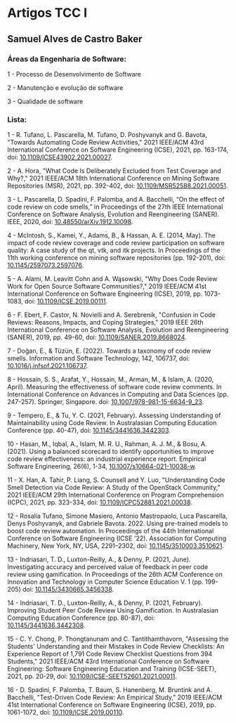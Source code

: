 # Artigos TCC I

## Samuel Alves de Castro Baker

### Áreas da Engenharia de Software:

1 - Processo de Desenvolvimento de Software

2 - Manutenção e evolução de software

3 - Qualidade de software

### Lista:

1 - R. Tufano, L. Pascarella, M. Tufano, D. Poshyvanyk and G. Bavota, "Towards Automating Code Review Activities," 2021 IEEE/ACM 43rd International Conference on Software Engineering (ICSE), 2021, pp. 163-174, doi: [10.1109/ICSE43902.2021.00027](https://doi.org/10.1109/ICSE43902.2021.00027).

2 - A. Hora, "What Code Is Deliberately Excluded from Test Coverage and Why?," 2021 IEEE/ACM 18th International Conference on Mining Software Repositories (MSR), 2021, pp. 392-402, doi: [10.1109/MSR52588.2021.00051](https://doi.org/10.1109/MSR52588.2021.00051).

3 - L. Pascarella, D. Spadini, F. Palomba, and A. Bacchelli, “On the effect of code review on code smells,” in Proceedings of the 27th IEEE International Conference on Software Analysis, Evolution and Reengineering (SANER). IEEE, 2020, doi: [10.48550/arXiv.1912.10098](https://doi.org/10.48550/arXiv.1912.10098).

4 - McIntosh, S., Kamei, Y., Adams, B., & Hassan, A. E. (2014, May). The impact of code review coverage and code review participation on software quality: A case study of the qt, vtk, and itk projects. In Proceedings of the 11th working conference on mining software repositories (pp. 192-201), doi: [10.1145/2597073.2597076](https://doi.org/10.1145/2597073.2597076).

5 - A. Alami, M. Leavitt Cohn and A. Wąsowski, "Why Does Code Review Work for Open Source Software Communities?," 2019 IEEE/ACM 41st International Conference on Software Engineering (ICSE), 2019, pp. 1073-1083, doi: [10.1109/ICSE.2019.00111](https://doi.org/10.1109/ICSE.2019.00111).

6 - F. Ebert, F. Castor, N. Novielli and A. Serebrenik, "Confusion in Code Reviews: Reasons, Impacts, and Coping Strategies," 2019 IEEE 26th International Conference on Software Analysis, Evolution and Reengineering (SANER), 2019, pp. 49-60, doi: [10.1109/SANER.2019.8668024](https://doi.org/10.1109/SANER.2019.8668024).

7 - Doğan, E., & Tüzün, E. (2022). Towards a taxonomy of code review smells. Information and Software Technology, 142, 106737, doi: [10.1016/j.infsof.2021.106737](https://doi.org/10.1016/j.infsof.2021.106737).

8 - Hossain, S. S., Arafat, Y., Hossain, M., Arman, M., & Islam, A. (2020, April). Measuring the effectiveness of software code review comments. In International Conference on Advances in Computing and Data Sciences (pp. 247-257). Springer, Singapore. doi: [10.1007/978-981-15-6634-9_23](https://doi.org/10.1007/978-981-15-6634-9_23).

9 - Tempero, E., & Tu, Y. C. (2021, February). Assessing Understanding of Maintainability using Code Review. In Australasian Computing Education Conference (pp. 40-47), doi: [10.1145/3441636.3442303](https://doi.org/10.1145/3441636.3442303).

10 - Hasan, M., Iqbal, A., Islam, M. R. U., Rahman, A. J. M., & Bosu, A. (2021). Using a balanced scorecard to identify opportunities to improve code review effectiveness: an industrial experience report. Empirical Software Engineering, 26(6), 1-34, [10.1007/s10664-021-10038-w](https://doi.org/10.1007/s10664-021-10038-w).

11 - X. Han, A. Tahir, P. Liang, S. Counsell and Y. Luo, "Understanding Code Smell Detection via Code Review: A Study of the OpenStack Community," 2021 IEEE/ACM 29th International Conference on Program Comprehension (ICPC), 2021, pp. 323-334, doi: [10.1109/ICPC52881.2021.00038](https://doi.org/10.1109/ICPC52881.2021.00038).

12 - Rosalia Tufano, Simone Masiero, Antonio Mastropaolo, Luca Pascarella, Denys Poshyvanyk, and Gabriele Bavota. 2022. Using pre-trained models to boost code review automation. In Proceedings of the 44th International Conference on Software Engineering (ICSE '22). Association for Computing Machinery, New York, NY, USA, 2291–2302, doi: [10.1145/3510003.3510621](https://doi.org/10.1145/3510003.3510621).

13 - Indriasari, T. D., Luxton-Reilly, A., & Denny, P. (2021, June). Investigating accuracy and perceived value of feedback in peer code review using gamification. In Proceedings of the 26th ACM Conference on Innovation and Technology in Computer Science Education V. 1 (pp. 199-205) doi: [10.1145/3430665.3456338](https://doi.org/10.1145/3430665.3456338).

14 - Indriasari, T. D., Luxton-Reilly, A., & Denny, P. (2021, February). Improving Student Peer Code Review Using Gamification. In Australasian Computing Education Conference (pp. 80-87), doi: [10.1145/3441636.3442308](https://doi.org/10.1145/3441636.3442308).

15 - C. Y. Chong, P. Thongtanunam and C. Tantithamthavorn, "Assessing the Students' Understanding and their Mistakes in Code Review Checklists: An Experience Report of 1,791 Code Review Checklist Questions from 394 Students," 2021 IEEE/ACM 43rd International Conference on Software Engineering: Software Engineering Education and Training (ICSE-SEET), 2021, pp. 20-29, doi: [10.1109/ICSE-SEET52601.2021.00011](https://doi.org/10.1109/ICSE-SEET52601.2021.00011).

16 - D. Spadini, F. Palomba, T. Baum, S. Hanenberg, M. Bruntink and A. Bacchelli, "Test-Driven Code Review: An Empirical Study," 2019 IEEE/ACM 41st International Conference on Software Engineering (ICSE), 2019, pp. 1061-1072, doi: [10.1109/ICSE.2019.00110](https://doi.org/10.1109/ICSE.2019.00110).
